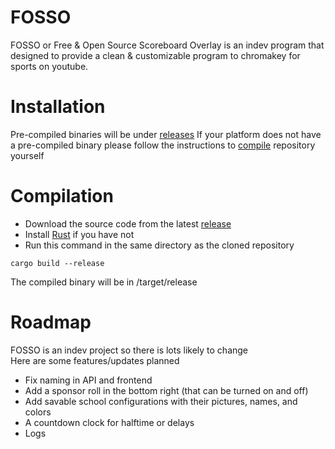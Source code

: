 # FOSSO
FOSSO or Free & Open Source Scoreboard Overlay is an indev program that designed to provide a clean & customizable program to chromakey for sports on youtube.
# Installation
Pre-compiled binaries will be under [releases](https://github.com/AllLiver/FOSSO/releases "releases")
If your platform does not have a pre-compiled binary please follow the instructions to [compile](https://github.com/AllLiver/FOSSO?tab=readme-ov-file#compilation "how to compile") repository yourself

# Compilation 
- Download the source code from the latest [release](https://github.com/AllLiver/FOSSO/releases "releases")
- Install [Rust](https://rustup.rs/ "rustup") if you have not
- Run this command in the same directory as the cloned repository
```
cargo build --release
```
The compiled binary will be in /target/release

# Roadmap
FOSSO is an indev project so there is lots likely to change  
Here are some features/updates planned
 - Fix naming in API and frontend
 - Add a sponsor roll in the bottom right (that can be turned on and off)
 - Add savable school configurations with their pictures, names, and colors
 - A countdown clock for halftime or delays
 - Logs

